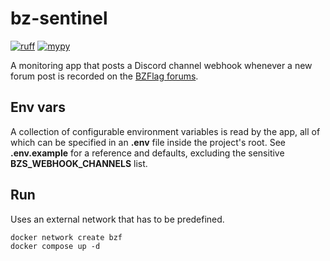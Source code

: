 # bz-sentinel

[![ruff](https://img.shields.io/endpoint?url=https://raw.githubusercontent.com/astral-sh/ruff/main/assets/badge/v2.json)](https://github.com/astral-sh/ruff)
[![mypy](https://img.shields.io/badge/type-mypy-222a3d.svg)](https://github.com/python/mypy)

A monitoring app that posts a Discord channel webhook whenever a new forum post is recorded on
the [BZFlag forums](https://forums.bzflag.org).

## Env vars

A collection of configurable environment variables is read by the app, all of which can be specified in an **.env** file
inside the project's root. See **.env.example** for a reference and defaults, excluding the
sensitive **BZS_WEBHOOK_CHANNELS** list.

## Run

Uses an external network that has to be predefined.

```console
docker network create bzf
docker compose up -d
```
